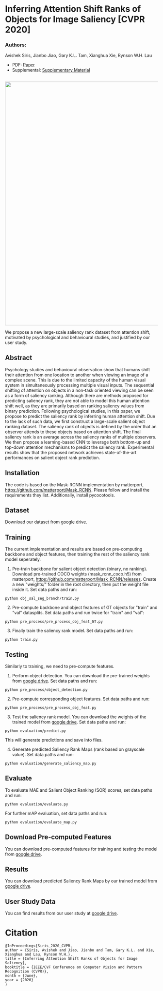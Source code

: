 # Inferring Attention Shift Ranks of Objects for Image Saliency [CVPR 2020]

### Authors:
Avishek Siris, Jianbo Jiao, Gary K.L. Tam, Xianghua Xie, Rynson W.H. Lau

+ PDF: [Paper](http://openaccess.thecvf.com/content_CVPR_2020/papers/Siris_Inferring_Attention_Shift_Ranks_of_Objects_for_Image_Saliency_CVPR_2020_paper.pdf)
+ Supplemental: [Supplementary Material](http://openaccess.thecvf.com/content_CVPR_2020/supplemental/Siris_Inferring_Attention_Shift_CVPR_2020_supplemental.pdf)

##
<p align="center">
<img src="https://github.com/SirisAvishek/Inferring-Attention-Shift-Ranks/blob/master/images/saliency_rank_data_compare.png" width="800"/>
</p>

We propose a new large-scale saliency rank dataset from attention shift, motivated by psychological and behavioural studies, and justified by our user study.

## Abstract
Psychology studies and behavioural observation show that humans shift their attention from one location to another when viewing an image of a complex scene. This is due to the limited capacity of the human visual system in simultaneously processing multiple visual inputs. The sequential shifting of attention on objects in a non-task oriented viewing can be seen as a form of saliency ranking. Although there are methods proposed for predicting saliency rank, they are not able to model this human attention shift well, as they are primarily based on ranking saliency values from binary prediction. Following psychological studies, in this paper, we propose to predict the saliency rank by inferring human attention shift. Due to the lack of such data, we first construct a large-scale salient object ranking dataset. The saliency rank of objects is defined by the order that an observer attends to these objects based on attention shift. The final saliency rank is an average across the saliency ranks of multiple observers. We then propose a learning-based CNN to leverage both bottom-up and top-down attention mechanisms to predict the saliency rank. Experimental results show that the proposed network achieves state-of-the-art performances on salient object rank prediction. 

## Installation
The code is based on the Mask-RCNN implementation by matterport, https://github.com/matterport/Mask_RCNN. Please follow and install the requirements they list. Additionally, install pycocotools.   

## Dataset
Download our dataset from [google drive](https://drive.google.com/file/d/1ueSpf3avLAPiJxoP40v5KL7qxaYtM1us/view?usp=sharing).

## Training 
The current implementation and results are based on pre-computing backbone and object features, then training the rest of the saliency rank model seperately. 

1. Pre-train backbone for salient object detection (binary, no ranking). Download pre-trained COCO weights (mask_rcnn_coco.h5) from matterport, https://github.com/matterport/Mask_RCNN/releases. Create a new "weights/" folder in the root directory, then put the weight file inside it. Set data paths and run:
```
python obj_sal_seg_branch/train.py
```

2. Pre-compute backbone and object features of GT objects for "train" and "val" datasplits. Set data paths and run twice for "train" and "val":
```
python pre_process/pre_process_obj_feat_GT.py
```

3.  Finally train the saliency rank model. Set data paths and run:
```
python train.py
```

## Testing
Similarly to training, we need to pre-compute features.

1. Perform object detection. You can download the pre-trained weights from [google drive](https://drive.google.com/file/d/1CuaokkhhiS2TjkzTxMOeJCEQU9E2bGYs/view?usp=sharing). 
Set data paths and run:
```
python pre_process/object_detection.py
```

2. Pre-compute corresponding object features. Set data paths and run:
```
python pre_process/pre_process_obj_feat.py
```

3. Test the saliency rank model. You can download the weights of the trained model from [google drive](https://drive.google.com/file/d/1fXFGvrS7aMd5FagM9n7-VaJPxRrPXbXN/view?usp=sharing).
Set data paths and run:
```
python evaluation/predict.py
```
This will generate predictions and save into files.

4. Generate predicted Saliency Rank Maps (rank based on grayscale value). Set data paths and run:
```
python evaluation/generate_saliency_map.py
```

## Evaluate
To evaluate MAE and Salient Object Ranking (SOR) scores, set data paths and run:
```
python evaluation/evaluate.py
```

For further mAP evaluation, set data paths and run:
```
python evaluation/evaluate_map.py
```

## Download Pre-computed Features
You can download pre-computed features for training and testing the model from [google drive](https://drive.google.com/file/d/1r1d9q4SACIu1oasC7HCiPYs_NJD_2vWP/view?usp=sharing).

## Results
You can download predicted Saliency Rank Maps by our trained model from [google drive](https://drive.google.com/file/d/1Y2fzTRUtrPLWvkFvKe0D0kd38Z2NluXm/view?usp=sharing).

## User Study Data
You can find results from our user study at [google drive](https://drive.google.com/file/d/1MUIJBSWsQfQjx33X3fpi7uL6_CkW_8mz/view?usp=sharing).

# Citation
```
@InProceedings{Siris_2020_CVPR,
author = {Siris, Avishek and Jiao, Jianbo and Tam, Gary K.L. and Xie, Xianghua and Lau, Rynson W.H.},
title = {Inferring Attention Shift Ranks of Objects for Image Saliency},
booktitle = {IEEE/CVF Conference on Computer Vision and Pattern Recognition (CVPR)},
month = {June},
year = {2020}
}
```

